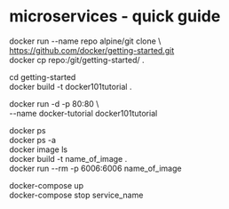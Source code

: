 # microservices - quick guide


docker run --name repo alpine/git clone \  
  https://github.com/docker/getting-started.git  
docker cp repo:/git/getting-started/ .  


cd getting-started  
docker build -t docker101tutorial .  


docker run -d -p 80:80 \  
  --name docker-tutorial docker101tutorial  


docker ps  
docker ps -a  
docker image ls  
docker build -t name_of_image .  
docker run --rm -p 6006:6006 name_of_image  


docker-compose up  
docker-compose stop service_name  

